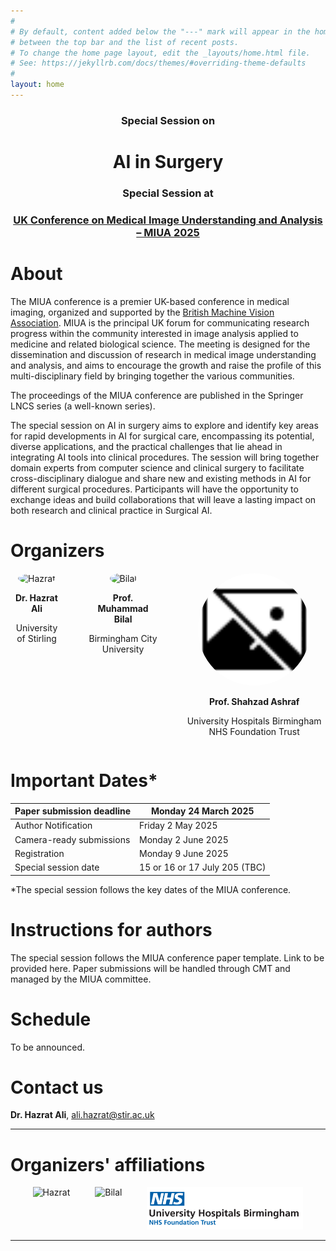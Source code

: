 ```yaml
---
#
# By default, content added below the "---" mark will appear in the home page
# between the top bar and the list of recent posts.
# To change the home page layout, edit the _layouts/home.html file.
# See: https://jekyllrb.com/docs/themes/#overriding-theme-defaults
#
layout: home
---
```

<div style="text-align: center; margin-top: 20px;">
  <h3>Special Session on</h3>
  <h1>AI in Surgery</h1>
  <h3>Special Session at</h3>
  <h3><a href="https://conferences.leeds.ac.uk/miua/">UK Conference on Medical Image Understanding and Analysis – MIUA 2025</a></h3>
  
</div>

# About
The MIUA conference is a premier UK-based conference in medical imaging, organized and supported by the [British Machine Vision Association](https://www.bmva.org/). MIUA is the principal UK forum for communicating research progress within the community interested in image analysis applied to medicine and related biological science. The meeting is designed for the dissemination and discussion of research in medical image understanding and analysis, and aims to encourage the growth and raise the profile of this multi-disciplinary field by bringing together the various communities. 

The proceedings of the MIUA conference are published in the Springer LNCS series (a well-known series).

The special session on AI in surgery aims to explore and identify key areas for rapid developments in AI for surgical care, encompassing its potential, diverse applications, and the practical challenges that lie ahead in integrating AI tools into clinical procedures. The session will bring together domain experts from computer science and clinical surgery to facilitate cross-disciplinary dialogue and share new and existing methods in AI for different surgical procedures. Participants will have the opportunity to exchange ideas and build collaborations that will leave a lasting impact on both research and clinical practice in Surgical AI.

# Organizers

<div style="display: flex; justify-content: center; gap: 40px;">
  <div style="text-align: center;">
    <img src="assets/img/i1.jpg" alt="Hazrat" style="width: 180px; height: 180px; border-radius: 50%;">
    <p><strong>Dr. Hazrat Ali</strong></p>
    <p>University of Stirling</p>
  </div>
  <div style="text-align: center;">
    <img src="assets/img/i2.jpg" alt="Bilal" style="width: 180px; height: 180px; border-radius: 50%;">
    <p><strong>Prof. Muhammad Bilal</strong></p>
    <p>Birmingham City University</p>
  </div>
  <div style="text-align: center;">
    <img src="assets/img/no-image-50.png" alt="Shazad" style="width: 180px; height: 180px; border-radius: 50%;">
    <p><strong>Prof. Shahzad Ashraf</strong></p>
    <p>University Hospitals Birmingham NHS Foundation Trust</p>
  </div>  
</div>

# Important Dates*

Paper submission deadline | Monday 24 March 2025  | 
------------------------- | --------------------- | 
Author Notification       | Friday 2 May 2025     | 
Camera-ready submissions  | Monday 2 June 2025| 
Registration              | Monday 9 June 2025| 
Special session date      | 15 or 16 or 17 July 205 (TBC)| 

*The special session follows the key dates of the MIUA conference. 

# Instructions for authors
The special session follows the MIUA conference paper template. Link to be provided here. Paper submissions will be handled through CMT and managed by the MIUA committee. 

# Schedule
To be announced. 

# Contact us
**Dr. Hazrat Ali**, ali.hazrat@stir.ac.uk 

---

# Organizers' affiliations
<div style="display: flex; justify-content: center; gap: 40px;">
  <div style="text-align: center;">
    <img src="assets/img/logo1.png" alt="Hazrat" style="width: 250px; border-radius: 0;">
  </div>
  <div style="text-align: center;">
    <img src="assets/img/logo2.png" alt="Bilal" style="width: 250px; border-radius: 0;">
  </div>
  <div style="text-align: center;">
    <img src="assets/img/logo3.png" alt="Bilal" style="width: 250px; border-radius: 0;">
  </div>
</div>

---


